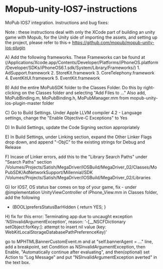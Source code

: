 Mopub-unity-IOS7-instructions
=============================

MoPub IOS7 integration. Instructions and bug fixes:

Note : these instructions deal with only the XCode part of building an unity game with Mopub, for the Unity side of importing
the assets, and setting up the project, please refer to this-> https://github.com/mopub/mopub-unity-ios-plugin

A)	Add the following frameworks. These Frameworks can be found at (/Applications/Xcode.app/Contents/Developer/Platforms/iPhoneOS.platform/Developer/SDKs/iPhoneOS6.1.sdk/System/Library/Frameworks/)
	1. AdSupport.framework
	2. StoreKit.framework
	3. CoreTelephony.framework
	4. EventKitUI.framework
	5. EventKit.framework

B)	Add the entire MoPubSDK folder to the Classes Folder. Do this by right-clicking on the Classes folder and selecting "Add Files to …"
	Also add, MoPubBinding.m, MoPubBinding.h, MoPubManager.mm from mopub-unity-ios-plugin-master folder

C) 	Go to Build Settings. Under Apple LLVM compiler 4.2 - Language settings, change the "Enable Objective-C Exceptions" to Yes

D)	In Build Settings, update the Code Signing section appropriately

E)	In Build Settings, under Linking section, expand the Other Linker Flags drop down, and append "-ObjC" to the existing strings for Debug and Release

F)	Incase of Linker errors, add this to the "Library Search Paths" under "Search Paths" section
/Volumes/Projects/Satish/MegaDriver/IOSBuild/MegaDriver_02/Classes/MoPubSDK/AdNetworkSupport/Millennial/SDK /Volumes/Projects/Satish/MegaDriver/IOSBuild/MegaDriver_02/Libraries

G)	Ior IOS7, OS status bar comes on top of your game, fix -
under 
@implementation UnityViewController
of iPhone_View.mm in Classes folder, add the following
- (BOOL)prefersStatusBarHidden
{
    return YES;
}

H) fix for this error:
Terminating app due to uncaught exception 'NSInvalidArgumentException', reason: '-[__NSCFDictionary setObject:forKey:]: attempt to insert nil value (key: WebKitLocalStorageDatabasePathPreferenceKey)'

go to MPHTMLBannerCustomEvent.m and at "self.bannerAgent = …" line, add a breakpoint, set Condition as NSInvalidArgumentException, then Enable, "Automatically continue after evaluating", and then(optional) set Action to "Log Message" and put "NSInvalidArgumentException averted" in the text box.
